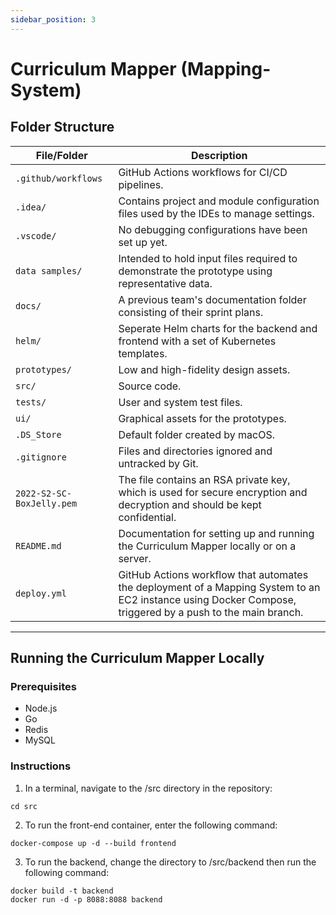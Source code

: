 ```yaml
---
sidebar_position: 3
---
```


# Curriculum Mapper (Mapping-System)

## Folder Structure

| File/Folder                  | Description                                                                                     |
| ---------------------------- | ----------------------------------------------------------------------------------------------- |
| `.github/workflows`          | GitHub Actions workflows for CI/CD pipelines.                                                   |
| `.idea/`                     | Contains project and module configuration files used by the IDEs to manage settings.            |
| `.vscode/`                   | No debugging configurations have been set up yet.                                               |
| `data samples/`              | Intended to hold input files required to demonstrate the prototype using representative data.   |
| `docs/`                      | A previous team's documentation folder consisting of their sprint plans.                        |
| `helm/`                      | Seperate Helm charts for the backend and frontend with a set of Kubernetes templates.           |
| `prototypes/`                | Low and high-fidelity design assets.                                                            |
| `src/`                       | Source code.                                                                                    |
| `tests/`                     | User and system test files.                                                                     |
| `ui/`                        | Graphical assets for the prototypes.                                                            |
| `.DS_Store`                  | Default folder created by macOS.                                                                |
| `.gitignore`                 | Files and directories ignored and untracked by Git.                                             |
| `2022-S2-SC-BoxJelly.pem`    |The file contains an RSA private key, which is used for secure encryption and decryption and should be kept confidential.|
| `README.md`                  | Documentation for setting up and running the Curriculum Mapper locally or on a server.          |
| `deploy.yml`                 |GitHub Actions workflow that automates the deployment of a Mapping System to an EC2 instance using Docker Compose, triggered by a push to the main branch.|

---

## Running the Curriculum Mapper Locally

### Prerequisites

- Node.js
- Go
- Redis
- MySQL

### Instructions

1. In a terminal, navigate to the /src directory in the repository:

```shell
cd src
```

2. To run the front-end container, enter the following command:

```shell
docker-compose up -d --build frontend
```

3. To run the backend, change the directory to /src/backend then run the following command:

```shell
docker build -t backend
docker run -d -p 8088:8088 backend
```
